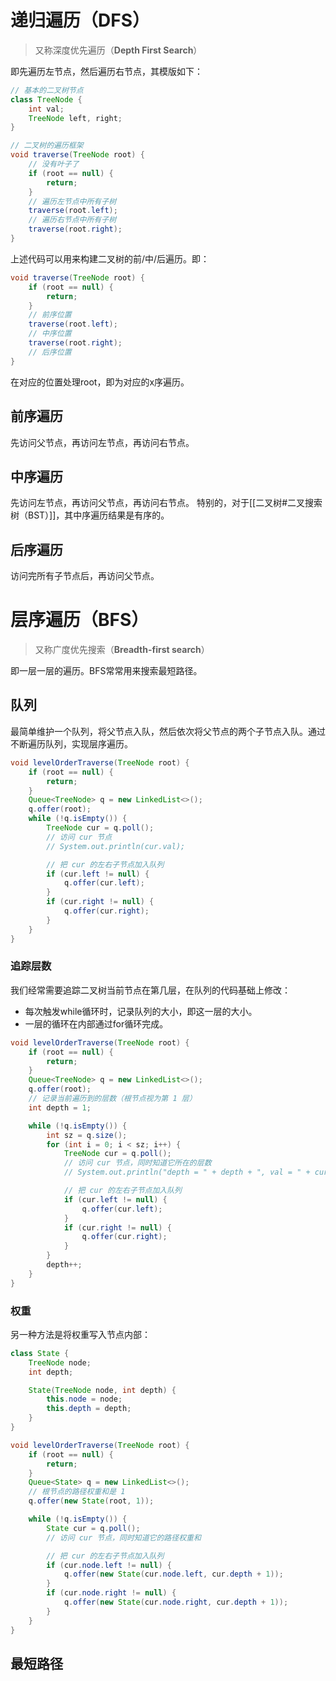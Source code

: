 # 递归遍历（DFS）

> 又称深度优先遍历（**Depth First Search**）

即先遍历左节点，然后遍历右节点，其模版如下：

```java
// 基本的二叉树节点
class TreeNode {
    int val;
    TreeNode left, right;
}

// 二叉树的遍历框架
void traverse(TreeNode root) {
    // 没有叶子了
    if (root == null) {
        return;
    }
    // 遍历左节点中所有子树
    traverse(root.left);
    // 遍历右节点中所有子树
    traverse(root.right);
}
```


上述代码可以用来构建二叉树的前/中/后遍历。即：

```java
void traverse(TreeNode root) {
    if (root == null) {
        return;
    }
    // 前序位置
    traverse(root.left);
    // 中序位置
    traverse(root.right);
    // 后序位置
}
```

在对应的位置处理root，即为对应的x序遍历。

## 前序遍历
先访问父节点，再访问左节点，再访问右节点。
## 中序遍历
先访问左节点，再访问父节点，再访问右节点。
特别的，对于[[二叉树#二叉搜索树（BST）]]，其中序遍历结果是有序的。

## 后序遍历
访问完所有子节点后，再访问父节点。

# 层序遍历（BFS）

> 又称广度优先搜索（**Breadth-first search**）

即一层一层的遍历。BFS常常用来搜索最短路径。

## 队列

最简单维护一个队列，将父节点入队，然后依次将父节点的两个子节点入队。通过不断遍历队列，实现层序遍历。

```java
void levelOrderTraverse(TreeNode root) {
    if (root == null) {
        return;
    }
    Queue<TreeNode> q = new LinkedList<>();
    q.offer(root);
    while (!q.isEmpty()) {
        TreeNode cur = q.poll();
        // 访问 cur 节点
        // System.out.println(cur.val);

        // 把 cur 的左右子节点加入队列
        if (cur.left != null) {
            q.offer(cur.left);
        }
        if (cur.right != null) {
            q.offer(cur.right);
        }
    }
}
```

### 追踪层数
我们经常需要追踪二叉树当前节点在第几层，在队列的代码基础上修改：

- 每次触发while循环时，记录队列的大小，即这一层的大小。
- 一层的循环在内部通过for循环完成。

```java
void levelOrderTraverse(TreeNode root) {
    if (root == null) {
        return;
    }
    Queue<TreeNode> q = new LinkedList<>();
    q.offer(root);
    // 记录当前遍历到的层数（根节点视为第 1 层）
    int depth = 1;

    while (!q.isEmpty()) {
        int sz = q.size();
        for (int i = 0; i < sz; i++) {
            TreeNode cur = q.poll();
            // 访问 cur 节点，同时知道它所在的层数
            // System.out.println("depth = " + depth + ", val = " + cur.val);

            // 把 cur 的左右子节点加入队列
            if (cur.left != null) {
                q.offer(cur.left);
            }
            if (cur.right != null) {
                q.offer(cur.right);
            }
        }
        depth++;
    }
}
```


### 权重
另一种方法是将权重写入节点内部：

```java
class State {
    TreeNode node;
    int depth;

    State(TreeNode node, int depth) {
        this.node = node;
        this.depth = depth;
    }
}

void levelOrderTraverse(TreeNode root) {
    if (root == null) {
        return;
    }
    Queue<State> q = new LinkedList<>();
    // 根节点的路径权重和是 1
    q.offer(new State(root, 1));

    while (!q.isEmpty()) {
        State cur = q.poll();
        // 访问 cur 节点，同时知道它的路径权重和

        // 把 cur 的左右子节点加入队列
        if (cur.node.left != null) {
            q.offer(new State(cur.node.left, cur.depth + 1));
        }
        if (cur.node.right != null) {
            q.offer(new State(cur.node.right, cur.depth + 1));
        }
    }
}
```


## 最短路径
